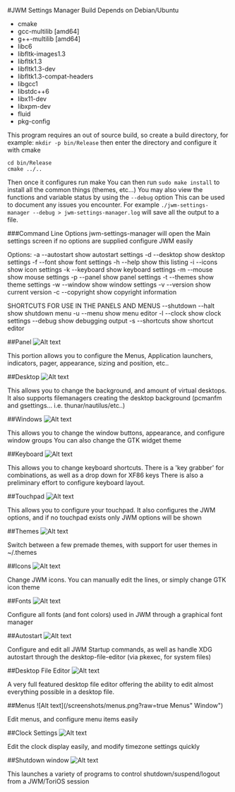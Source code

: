 #JWM Settings Manager
Build Depends on Debian/Ubuntu
- cmake
- gcc-multilib [amd64]
- g++-multilib [amd64]
- libc6
- libfltk-images1.3
- libfltk1.3
- libfltk1.3-dev
- libfltk1.3-compat-headers
- libgcc1
- libstdc++6
- libx11-dev
- libxpm-dev
- fluid
- pkg-config

This program requires an out of source build, so create a build directory, for example:
`mkdir -p bin/Release`
then enter the directory and configure it with cmake
```
cd bin/Release
cmake ../..
```
Then once it configures run make
You can then run
`sudo make install`
to install all the common things (themes, etc...)
You may also view the functions and variable status by using the `--debug` option
This can be used to document any issues you encounter.
For example
`./jwm-settings-manager --debug > jwm-settings-manager.log`
will save all the output to a file.

###Command Line Options
jwm-settings-manager will open the Main settings screen if no options are supplied
configure JWM easily

Options:
 -a --autostart   show autostart settings
 -d --desktop     show desktop settings
 -f --font        show font settings
 -h --help        show this listing
 -i --icons       show icon settings
 -k --keyboard    show keyboard settings
 -m --mouse       show mouse settings
 -p --panel       show panel settings
 -t --themes      show theme settings
 -w --window      show window settings
 -v --version     show current version
 -c --copyright   show copyright information

 SHORTCUTS FOR USE IN THE PANELS AND MENUS
 --shutdown --halt   show shutdown menu
 -u --menu        show menu editor
 -l --clock        show clock settings
 --debug        show debugging output
 -s --shortcuts         show shortcut editor

##Panel
![Alt text](/screenshots/panel.png?raw=true "Panel Window")

This portion allows you to configure the Menus, Application launchers, indicators, pager, appearance, sizing and position, etc..

##Desktop
![Alt text](/screenshots/desktop.png?raw=true "Desktop Window")

This allows you to change the background, and amount of virtual desktops.
It also supports filemanagers creating the desktop background (pcmanfm and gsettings... i.e. thunar/nautilus/etc..)

##Windows
![Alt text](/screenshots/windows.png?raw=true "Windows Window")

This allows you to change the window buttons, appearance, and configure window groups
You can also change the GTK widget theme

##Keyboard
![Alt text](/screenshots/keyboard.png?raw=true "Keyboard Window")

This allows you to change keyboard shortcuts.
There is a 'key grabber' for combinations, as well as a drop down for XF86 keys
There is also a preliminary effort to configure keyboard layout.

##Touchpad
![Alt text](/screenshots/touchpad.png?raw=true "Touchpad Window")

This allows you to configure your touchpad.
It also configures the JWM options, and if no touchpad exists only JWM options will be shown

##Themes
![Alt text](/screenshots/themes.png?raw=true "Themes Window")

Switch between a few premade themes, with support for user themes in
~/.themes

##Icons
![Alt text](/screenshots/icons.png?raw=true "Icons Window")

Change JWM icons.  You can manually edit the lines, or simply change GTK icon theme

##Fonts
![Alt text](/screenshots/fonts.png?raw=true "Fonts Window")

Configure all fonts (and font colors) used in JWM through a graphical font manager

##Autostart
![Alt text](/screenshots/autostart.png?raw=true "Autostart Window")

Configure and edit all JWM Startup commands, as well as handle XDG autostart through the desktop-file-editor (via pkexec, for system files)

##Desktop File Editor
![Alt text](/screenshots/desktop-file-editor.png?raw=true "Desktop File Editor Window")

A very full featured desktop file editor offering the ability to edit almost everything possible in a desktop file.

##Menus
![Alt text](/screenshots/menus.png?raw=true Menus" Window")

Edit menus, and configure menu items easily

##Clock Settings
![Alt text](/screenshots/clock.png?raw=true "Clock Settings Window")

Edit the clock display easily, and modify timezone settings quickly

##Shutdown window
![Alt text](/screenshots/shutdown.png?raw=true "Shutdown Window")

This launches a variety of programs to control shutdown/suspend/logout from a JWM/ToriOS session
